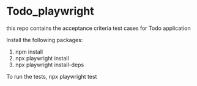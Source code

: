 # Todo_playwright
this repo contains the acceptance criteria test cases for Todo application 

Install the following packages:
1. npm install
2. npx playwright install
3. npx playwright  install-deps

To run the tests, 
npx playwright test

